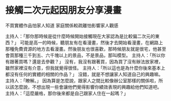# 接觸二次元起因朋友分享漫畫
不買實體作品怕家人知道
家庭關係較疏離怕影響家人觀感

主持人：「那你那時候是從什麼時候開始接觸現在大家認為是比較偏二次元的東西？」
可能是高一的時候，聽朋友有在看漫畫，然後才去開始看漫畫，在網路上那種免費資源的地方去看漫畫。然後朋友也很喜歡，那時候朋友就是很宅，他甚至會買那種三千到五、六千塊以上的景品，不是景品，那叫模型。
主持人：「所以你有跟著買嗎？還是去參觀？」
沒有，我沒有跟著買，因為買了沒有辦法放家裡，雖然家裡沒有介意，但我就覺得很怪。
主持人：「所以這也是為什麼你後來基本上都沒有任何的實體的相關的作品？」
沒錯，就是不想讓家人知道自己的興趣嘛。
主持人：「瞭解。」
因為算是怎麼說，跟家人之間比較像辦公室那樣的關係啦，所以該怎麼說，不想出現一些會讓他們覺得影響你績效表現的興趣給他們知道吧。
主持人：「這麼嚴格，那你後來都是自己跟家人住在一起嗎？」